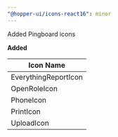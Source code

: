 ```yaml
---
"@hopper-ui/icons-react16": minor
---
```


Added Pingboard icons

**Added**

| Icon Name                 |
| ------------------------- |
| EverythingReportIcon      |
| OpenRoleIcon              |
| PhoneIcon                 |
| PrintIcon                 |
| UploadIcon                |
